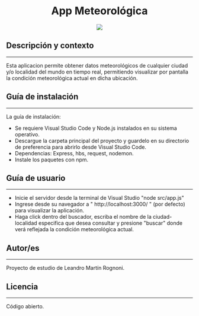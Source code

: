 
 
<h1 align="center"> App Meteorológica </h1>
 
<p align="center"><img src="https://i.postimg.cc/Dy21PNSf/App-met-foto.png"/></p> 

## Descripción y contexto
---
Esta aplicacion permite obtener datos meteorológicos de cualquier ciudad y/o localidad del mundo en tiempo real, permitiendo visualizar por pantalla la condición meteorológica actual en dicha ubicación.


## Guía de instalación
---

La guía de instalación:

- Se requiere Visual Studio Code y Node.js instalados en su sistema operativo.
- Descargue la carpeta principal del proyecto y guardelo en su directorio de preferencia para abrirlo desde Visual Studio Code.
- Dependencias: Express, hbs, request, nodemon.
- Instale los paquetes con npm. 


## Guía de usuario
---
- Inicie el servidor desde la terminal de Visual Studio "node src/app.js" 
- Ingrese desde su navegador a " http://localhost:3000/ " (por defecto) para visualizar la aplicación.
- Haga click dentro del buscador, escriba el nombre de la ciudad-localidad especifica que desea consultar y presione "buscar" donde verá reflejada la condición meteorológica actual.

## Autor/es
---
Proyecto de estudio de Leandro Martín Rognoni.

## Licencia
---
Código abierto.
 
